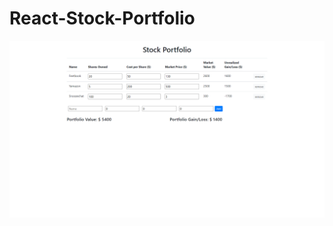 # React-Stock-Portfolio
<img src="https://github.com/Jamesserra/React-Stock-Portfolio/blob/main/React%20Stock%20Portfolio.png?raw=true"/>
